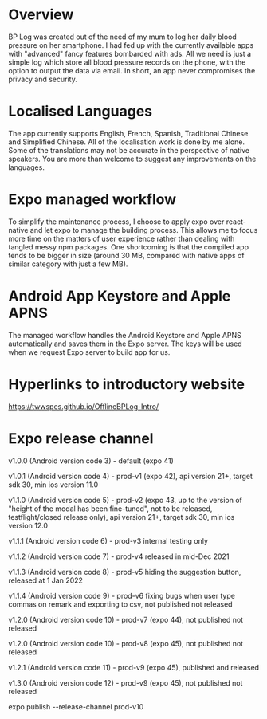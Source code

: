 # Overview
BP Log was created out of the need of my mum to log her daily blood pressure on her smartphone.  I had fed up with the currently available apps with "advanced" fancy features bombarded with ads.  All we need is just a simple log which store all blood pressure records on the phone, with the option to output the data via email.  In short, an app never compromises the privacy and security. 

# Localised Languages
The app currently supports English, French, Spanish, Traditional Chinese and Simplified Chinese.  All of the localisation work is done by me alone.  Some of the translations may not be accurate in the perspective of native speakers.  You are more than welcome to suggest any improvements on the languages.

# Expo managed workflow
To simplify the maintenance process, I choose to apply expo over react-native and let expo to manage the building process.  This allows me to focus more time on the matters of user experience rather than dealing with tangled messy npm packages.  One shortcoming is that the compiled app tends to be bigger in size (around 30 MB, compared with native apps of similar category with just a few MB).

# Android App Keystore and Apple APNS 
The managed workflow handles the Android Keystore and Apple APNS automatically and saves them in the Expo server.  The keys will be used when we request Expo server to build app for us.

# Hyperlinks to introductory website
https://twwspes.github.io/OfflineBPLog-Intro/

# Expo release channel

v1.0.0 (Android version code 3) - default (expo 41)

v1.0.1 (Android version code 4) - prod-v1 (expo 42), api version 21+, target sdk 30, min ios version 11.0

v1.1.0 (Android version code 5) - prod-v2 (expo 43, up to the version of "height of the modal has been fine-tuned", not to be released, testflight/closed release only), api version 21+, target sdk 30, min ios version 12.0

v1.1.1 (Android version code 6) - prod-v3 internal testing only

v1.1.2 (Android version code 7) - prod-v4 released in mid-Dec 2021

v1.1.3 (Android version code 8) - prod-v5 hiding the suggestion button, released at 1 Jan 2022

v1.1.4 (Android version code 9) - prod-v6 fixing bugs when user type commas on remark and exporting to csv, not published not released

v1.2.0 (Android version code 10) - prod-v7 (expo 44), not published not released

v1.2.0 (Android version code 10) - prod-v8 (expo 45), not published not released

v1.2.1 (Android version code 11) - prod-v9 (expo 45), published and released

v1.3.0 (Android version code 12) - prod-v9 (expo 45), not published not released

expo publish --release-channel prod-v10
